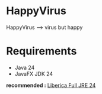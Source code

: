 # HappyVirus
HappyVirus --> virus but happy

# Requirements
- Java 24
- JavaFX JDK 24

**recommended :** [Liberica Full JRE 24](https://bell-sw.com/pages/downloads/#jdk-24)
